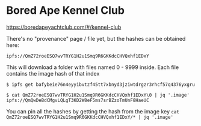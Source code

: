 # Bored Ape Kennel Club

https://boredapeyachtclub.com/#/kennel-club

There's no "provenance" page / file yet, but the hashes can be obtained here:

`ipfs://QmZ72roeESQ7wvTRYG1H2u1Smq9R6GKKdcCHVQxhf1EDxY`

This will download a folder with files named 0 - 9999 inside. Each file contains the image hash of that index

```
$ ipfs get bafybeie76n4eyyibvtzf45tt7xbnyd3jziwtdrgzr3rhcf57q4376yxgru

$ cat QmZ72roeESQ7wvTRYG1H2u1Smq9R6GKKdcCHVQxhf1EDxY\0 | jq '.image'
ipfs://QmQwDeBdCMgvLQLgT3KD2W8eF5ms7srBZzoTmUnF8HaeUC
```

You can pin all the hashes by getting the hash from the image key
`cat QmZ72roeESQ7wvTRYG1H2u1Smq9R6GKKdcCHVQxhf1EDxY/* | jq '.image'`
